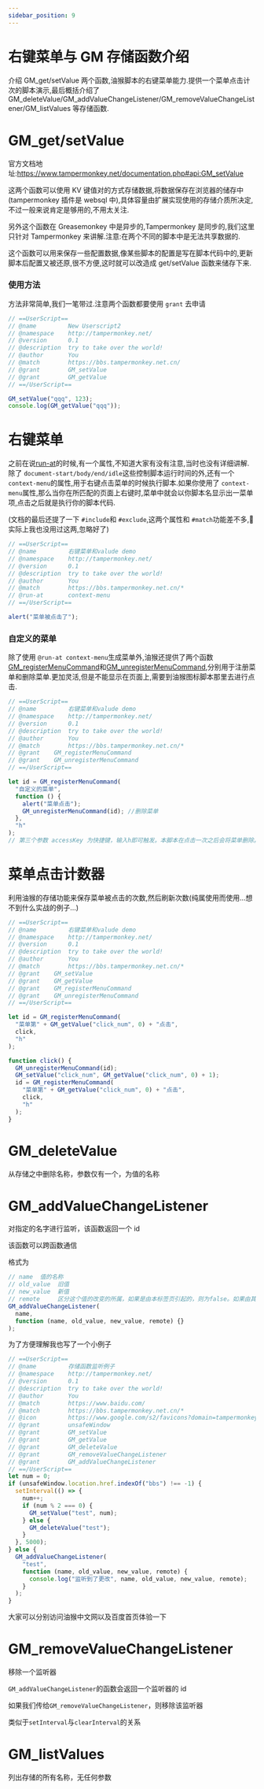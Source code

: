 ```yaml
---
sidebar_position: 9
---
```


# 右键菜单与 GM 存储函数介绍

介绍 GM_get/setValue 两个函数,油猴脚本的右键菜单能力.提供一个菜单点击计次的脚本演示,最后概括介绍了 GM_deleteValue/GM_addValueChangeListener/GM_removeValueChangeListener/GM_listValues 等存储函数.

# GM_get/setValue

官方文档地址:https://www.tampermonkey.net/documentation.php#api:GM_setValue

这两个函数可以使用 KV 键值对的方式存储数据,将数据保存在浏览器的储存中(tampermonkey 插件是 websql 中),具体容量由扩展实现使用的存储介质所决定,不过一般来说肯定是够用的,不用太关注.

另外这个函数在 Greasemonkey 中是异步的,Tampermonkey 是同步的,我们这里只针对 Tampermonkey 来讲解.注意:在两个不同的脚本中是无法共享数据的.

这个函数可以用来保存一些配置数据,像某些脚本的配置是写在脚本代码中的,更新脚本后配置又被还原,很不方便,这时就可以改造成 get/setValue 函数来储存下来.

### 使用方法

方法非常简单,我们一笔带过.注意两个函数都要使用 `grant` 去申请

```js
// ==UserScript==
// @name         New Userscript2
// @namespace    http://tampermonkey.net/
// @version      0.1
// @description  try to take over the world!
// @author       You
// @match        https://bbs.tampermonkey.net.cn/
// @grant        GM_setValue
// @grant        GM_getValue
// ==/UserScript==

GM_setValue("qqq", 123);
console.log(GM_getValue("qqq"));
```

# 右键菜单

之前在说[run-at](https://www.tampermonkey.net/documentation.php#meta:run_at)的时候,有一个属性,不知道大家有没有注意,当时也没有详细讲解.除了 `document-start/body/end/idle`这些控制脚本运行时间的外,还有一个 `context-menu`的属性,用于右键点击菜单的时候执行脚本.如果你使用了 `context-menu`属性,那么当你在所匹配的页面上右键时,菜单中就会以你脚本名显示出一菜单项,点击之后就是执行你的脚本代码.

(文档的最后还提了一下 `#include`和 `#exclude`,这两个属性和 `#match`功能差不多,🤡 实际上我也没用过这两,忽略好了)

```js
// ==UserScript==
// @name         右键菜单和valude demo
// @namespace    http://tampermonkey.net/
// @version      0.1
// @description  try to take over the world!
// @author       You
// @match        https://bbs.tampermonkey.net.cn/*
// @run-at       context-menu
// ==/UserScript==

alert("菜单被点击了");
```

### 自定义的菜单

除了使用 `@run-at context-menu`生成菜单外,油猴还提供了两个函数[GM_registerMenuCommand](https://www.tampermonkey.net/documentation.php#api:GM_registerMenuCommand)和[GM_unregisterMenuCommand](https://www.tampermonkey.net/documentation.php#api:GM_unregisterMenuCommand),分别用于注册菜单和删除菜单.更加灵活,但是不能显示在页面上,需要到油猴图标脚本那里去进行点击.

```js
// ==UserScript==
// @name         右键菜单和valude demo
// @namespace    http://tampermonkey.net/
// @version      0.1
// @description  try to take over the world!
// @author       You
// @match        https://bbs.tampermonkey.net.cn/*
// @grant    GM_registerMenuCommand
// @grant    GM_unregisterMenuCommand
// ==/UserScript==

let id = GM_registerMenuCommand(
  "自定义的菜单",
  function () {
    alert("菜单点击");
    GM_unregisterMenuCommand(id); //删除菜单
  },
  "h"
);
// 第三个参数 accessKey 为快捷键，输入h即可触发。本脚本在点击一次之后会将菜单删除。
```

# 菜单点击计数器

利用油猴的存储功能来保存菜单被点击的次数,然后刷新次数(纯属使用而使用...想不到什么实战的例子...)

```js
// ==UserScript==
// @name         右键菜单和valude demo
// @namespace    http://tampermonkey.net/
// @version      0.1
// @description  try to take over the world!
// @author       You
// @match        https://bbs.tampermonkey.net.cn/*
// @grant    GM_setValue
// @grant    GM_getValue
// @grant    GM_registerMenuCommand
// @grant    GM_unregisterMenuCommand
// ==/UserScript==

let id = GM_registerMenuCommand(
  "菜单第" + GM_getValue("click_num", 0) + "点击",
  click,
  "h"
);

function click() {
  GM_unregisterMenuCommand(id);
  GM_setValue("click_num", GM_getValue("click_num", 0) + 1);
  id = GM_registerMenuCommand(
    "菜单第" + GM_getValue("click_num", 0) + "点击",
    click,
    "h"
  );
}
```

# GM_deleteValue

从存储之中删除名称，参数仅有一个，为值的名称

# GM_addValueChangeListener

对指定的名字进行监听，该函数返回一个 id

该函数可以跨函数通信

格式为

```js
// name  值的名称
// old_value  旧值
// new_value  新值
// remote     区分这个值的改变的所属，如果是由本标签页引起的，则为false。如果由其他标签页引起的，为true。
GM_addValueChangeListener(
  name,
  function (name, old_value, new_value, remote) {}
);
```

为了方便理解我也写了一个小例子

```js
// ==UserScript==
// @name         存储函数监听例子
// @namespace    http://tampermonkey.net/
// @version      0.1
// @description  try to take over the world!
// @author       You
// @match        https://www.baidu.com/
// @match        https://bbs.tampermonkey.net.cn/*
// @icon         https://www.google.com/s2/favicons?domain=tampermonkey.net.cn
// @grant        unsafeWindow
// @grant        GM_setValue
// @grant        GM_getValue
// @grant        GM_deleteValue
// @grant        GM_removeValueChangeListener
// @grant        GM_addValueChangeListener
// ==/UserScript==
let num = 0;
if (unsafeWindow.location.href.indexOf("bbs") !== -1) {
  setInterval(() => {
    num++;
    if (num % 2 === 0) {
      GM_setValue("test", num);
    } else {
      GM_deleteValue("test");
    }
  }, 5000);
} else {
  GM_addValueChangeListener(
    "test",
    function (name, old_value, new_value, remote) {
      console.log("监听到了更改", name, old_value, new_value, remote);
    }
  );
}
```

大家可以分别访问油猴中文网以及百度首页体验一下

# GM_removeValueChangeListener

移除一个监听器

`GM_addValueChangeListener`的函数会返回一个监听器的 id

如果我们传给`GM_removeValueChangeListener`，则移除该监听器

类似于`setInterval`与`clearInterval`的关系

# GM_listValues

列出存储的所有名称，无任何参数
